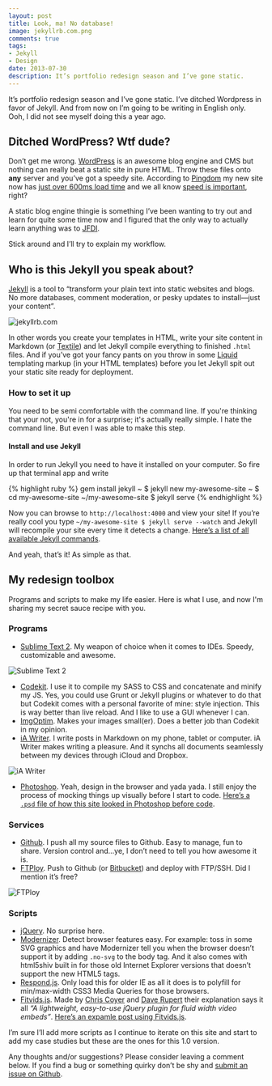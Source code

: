 ```yaml
---
layout: post
title: Look, ma! No database!
image: jekyllrb.com.png
comments: true
tags:
- Jekyll
- Design
date: 2013-07-30
description: It’s portfolio redesign season and I’ve gone static.
---
```


It’s portfolio redesign season and I’ve gone static. I’ve ditched Wordpress in favor of Jekyll. And from now on I’m going to be writing in English only. Ooh, I did not see myself doing this a year ago.

## Ditched WordPress? Wtf dude?

Don’t get me wrong. [WordPress](http://wordpress.org/) is an awesome blog engine and CMS but nothing can really beat a static site in pure HTML. Throw these files onto **any** server and you’ve got a speedy site. According to [Pingdom](https://www.pingdom.com/) my new site now has [just over 600ms load time](http://tools.pingdom.com/fpt/#!/ThiqZ/http://davidpaulsson.se/) and we all know [speed is important](https://developers.google.com/speed/), right?

A static blog engine thingie is something I’ve been wanting to try out and learn for quite some time now and I figured that the only way to actually learn anything was to [JFDI](http://www.urbandictionary.com/define.php?term=JFDI).

Stick around and I’ll try to explain my workflow.

## Who is this Jekyll you speak about?

[Jekyll](http://jekyllrb.com/) is a tool to “transform your plain text into static websites and blogs. No more databases, comment moderation, or pesky updates to install—just your content”.

![jekyllrb.com](/img//jekyllrb.com.png)

In other words you create your templates in HTML, write your site content in Markdown (or [Textile](http://textile.sitemonks.com/)) and let Jekyll compile everything to finished `.html` files. And if you’ve got your fancy pants on you throw in some [Liquid](http://wiki.shopify.com/Liquid) templating markup (in your HTML templates) before you let Jekyll spit out your static site ready for deployment.

### How to set it up

You need to be semi comfortable with the command line. If you're thinking that your not, you're in for a surprise; it's actually really simple. I hate the command line. But even I was able to make this step.

#### Install and use Jekyll

In order to run Jekyll you need to have it installed on your computer. So fire up that terminal app and write

{% highlight ruby %}
gem install jekyll
~ $ jekyll new my-awesome-site
~ $ cd my-awesome-site
~/my-awesome-site $ jekyll serve
{% endhighlight %}

Now you can browse to `http://localhost:4000` and view your site! If you’re really cool you type `~/my-awesome-site $ jekyll serve --watch` and Jekyll will recompile your site every time it detects a change. [Here’s a list of all available Jekyll commands](http://jekyllrb.com/docs/usage/).

And yeah, that’s it! As simple as that.

## My redesign toolbox

Programs and scripts to make my life easier. Here is what I use, and now I'm sharing my secret sauce recipe with you.

### Programs

* [Sublime Text 2](http://www.sublimetext.com/2). My weapon of choice when it comes to IDEs. Speedy, customizable and awesome.

![Sublime Text 2](/img//sublimetext.png)

* [Codekit](http://incident57.com/codekit/). I use it to compile my SASS to CSS and concatenate and minify my JS.  Yes, you could use Grunt or Jekyll plugins or whatever to do that but Codekit comes with a personal favorite of mine: style injection. This is way better than live reload. And I like to use a GUI whenever I can.
* [ImgOptim](http://imageoptim.com/). Makes your images small(er). Does a better job than Codekit in my opinion.
* [iA Writer](http://www.iawriter.com/). I write posts in Markdown on my phone, tablet or computer. iA Writer makes writing a pleasure. And it synchs all documents seamlessly between my devices through iCloud and Dropbox.

![iA Writer](/img//iawriter.png)

* [Photoshop](http://www.photoshop.com/). Yeah, design in the browser and yada yada. I still enjoy the process of mocking things up visually before I start to code. [Here’s a `.psd` file of how this site looked in Photoshop before code](http://davidpaulsson.se/img//davidpaulsson_se-large.psd.zip).

### Services

* [Github](https://github.com/). I push all my source files to Github. Easy to manage, fun to share. Version control and…ye, I don’t need to tell you how awesome it is.
* [FTPloy](http://ftploy.com/). Push to Github (or [Bitbucket](https://bitbucket.org/)) and deploy with FTP/SSH. Did I mention it’s free?

![FTPloy](/img//ftploy.png)

### Scripts

* [jQuery](http://jquery.com/). No surprise here.
* [Modernizer](http://modernizr.com/). Detect browser features easy. For example: toss in some SVG graphics and have Modernizer tell you when the browser doesn’t support it by adding `.no-svg` to the body tag. And it also comes with html5shiv built in for those old Internet Explorer versions that doesn’t support the new HTML5 tags.
* [Respond.js](https://github.com/scottjehl/Respond). Only load this for older IE as all it does is to polyfill for min/max-width CSS3 Media Queries for those browsers.
* [Fitvids.js](http://fitvidsjs.com/). Made by [Chris Coyer](http://chriscoyier.net/) and [Dave Rupert](http://daverupert.com/) their explanation says it all *“A lightweight, easy-to-use jQuery plugin for fluid width video embeds”*. [Here’s an expamle post using Fitvids.js](http://davidpaulsson.se/fem-minuter-fran-mitt-brollop/).

I’m sure I’ll add more scripts as I continue to iterate on this site and start to add my case studies but these are the ones for this 1.0 version.

Any thoughts and/or suggestions? Please consider leaving a comment below. If you find a bug or something quirky don’t be shy and [submit an issue on Github](https://github.com/davidpaulsson/davidpaulsson.se).
